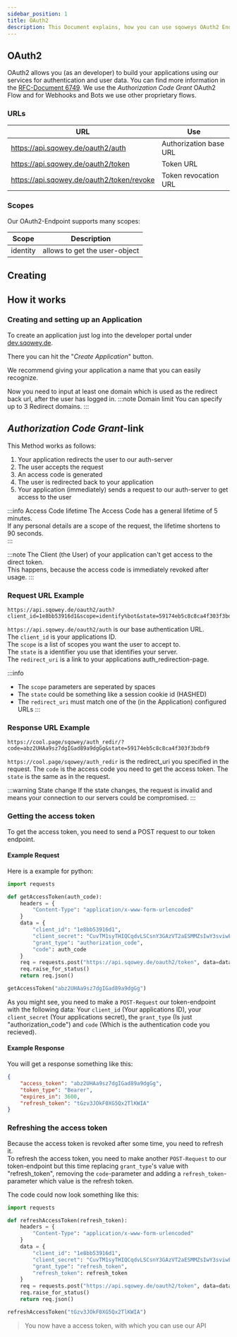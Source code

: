 ```yaml
---
sidebar_position: 1
title: OAuth2
description: This Document explains, how you can use sqoweys OAuth2 Endpoints.
---
```


## OAuth2
OAuth2 allows you (as an developer) to build your applications using our services for authentication and user data. You can find more information in the [RFC-Document 6749](https://www.rfc-editor.org/rfc/rfc6749). We use the *Authorization Code Grant* OAuth2 Flow and for Webhooks and Bots we use other proprietary flows.

### URLs
URL | Use
--- | ---
https://api.sqowey.de/oauth2/auth | Authorization base URL
https://api.sqowey.de/oauth2/token | Token URL
https://api.sqowey.de/oauth2/token/revoke | Token revocation URL

### Scopes
Our OAuth2-Endpoint supports many scopes:

Scope | Description
--- | ---
identity | allows to get the user-object


## Creating 

## How it works

### Creating and setting up an Application
To create an application just log into the developer portal under [dev.sqowey.de](https://dev.sqowey.de).

There you can hit the "*Create Application*" button.

We recommend giving your application a name that you can easily recognize.  

Now you need to input at least one domain which is used as the redirect back url, after the user has logged in.
:::note Domain limit
You can specify up to 3 Redirect domains.
:::

## *Authorization Code Grant*-link

This Method works as follows:
1. Your application redirects the user to our auth-server
2. The user accepts the request
3. An access code is generated
4. The user is redirected back to your application
5. Your application (immediately) sends a request to our auth-server to get access to the user

:::info Access Code lifetime
The Access Code has a general lifetime of 5 minutes.  
If any personal details are a scope of the request, the lifetime shortens to 90 seconds.  
:::

:::note
The Client (the User) of your application can't get access to the direct token.  
This happens, because the access code is immediately revoked after usage.
:::

### Request URL Example
```url
https://api.sqowey.de/oauth2/auth?client_id=1e8bb53916d1&scope=identify%bot&state=59174eb5c8c8ca4f303f3bdbf9&redirect_uri=https://cool.page/sqowey/auth_redir/&response_type=code
```
`https://api.sqowey.de/oauth2/auth` is our base authentication URL.  
The `client_id` is your applications ID.  
The `scope` is a list of scopes you want the user to accept to.  
The `state` is a identifier you use that identifies your server.  
The `redirect_uri` is a link to your applications auth_redirection-page.   

:::info
- The `scope` parameters are seperated by spaces
- The `state` could be something like a session cookie id (HASHED)
- The `redirect_uri` must match one of the (in the Application) configured URLs
:::

### Response URL Example
```url
https://cool.page/sqowey/auth_redir/?code=abz2UHAa9sz7dgIGad89a9dgGg&state=59174eb5c8c8ca4f303f3bdbf9
```
`https://cool.page/sqowey/auth_redir` is the redirect_uri you specified in the request.
The `code` is the access code you need to get the access token.
The `state` is the same as in the request.

:::warning State change
If the state changes, the request is invalid and means your connection to our servers could be compromised.
:::

### Getting the access token
To get the access token, you need to send a POST request to our token endpoint.

#### Example Request  

Here is a example for python:
```python
import requests

def getAccessToken(auth_code):
    headers = {
        "Content-Type": "application/x-www-form-urlencoded"
    }
    data = {
        "client_id": "1e8bb53916d1",
        "client_secret": "CuvTM1syTHIQCqdvLSCsnY3GAzVT2aESMMZsIwY3sviwEJTZTdjcttr2ppsUilsU",
        "grant_type": "authorization_code",
        "code": auth_code
    }
    req = requests.post("https://api.sqowey.de/oauth2/token", data=data, headers=headers)
    req.raise_for_status()
    return req.json()

getAccessToken("abz2UHAa9sz7dgIGad89a9dgGg")
```
As you might see, you need to make a `POST-Request` our token-endpoint with the following data: Your `client_id` (Your applications ID), your `client_secret` (Your applications secret), the `grant_type` (Is just "authorization_code") and `code` (Which is the authentication code you recieved).

#### Example Response

You will get a response something like this: 
```json 
{
    "access_token": "abz2UHAa9sz7dgIGad89a9dgGg",
    "token_type": "Bearer",
    "expires_in": 3600,
    "refresh_token": "tGzv3JOkF0XG5Qx2TlKWIA"
}
```

### Refreshing the access token
Because the access token is revoked after some time, you need to refresh it.  
To refresh the access token, you need to make another `POST-Request` to our token-endpoint but this time replacing `grant_type`'s value with "refresh_token", removing the `code`-parameter and adding a `refresh_token`-parameter which value is the refresh token.  

The code could now look something like this:
```python
import requests

def refreshAccessToken(refresh_token):
    headers = {
        "Content-Type": "application/x-www-form-urlencoded"
    }
    data = {
        "client_id": "1e8bb53916d1",
        "client_secret": "CuvTM1syTHIQCqdvLSCsnY3GAzVT2aESMMZsIwY3sviwEJTZTdjcttr2ppsUilsU",
        "grant_type": "refresh_token",
        "refresh_token": refresh_token
    }
    req = requests.post("https://api.sqowey.de/oauth2/token", data=data, headers=headers)
    req.raise_for_status()
    return req.json()

refreshAccessToken("tGzv3JOkF0XG5Qx2TlKWIA")
```


> You now have a access token, with which you can use our API